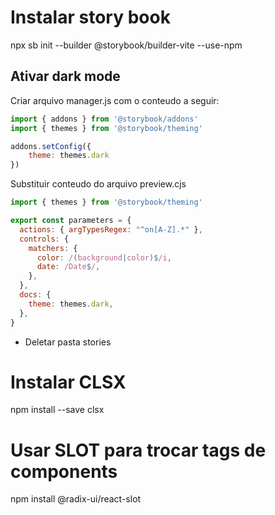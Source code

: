 # Instalar story book

npx sb init --builder @storybook/builder-vite --use-npm


## Ativar dark mode

Criar arquivo manager.js com o conteudo a seguir:
```js
import { addons } from '@storybook/addons'
import { themes } from '@storybook/theming'

addons.setConfig({
    theme: themes.dark
})
```

Substituir conteudo do arquivo preview.cjs

```js
import { themes } from '@storybook/theming'

export const parameters = {
  actions: { argTypesRegex: "^on[A-Z].*" },
  controls: {
    matchers: {
      color: /(background|color)$/i,
      date: /Date$/,
    },
  },
  docs: {
    theme: themes.dark,
  },
}

```

- Deletar pasta stories


# Instalar CLSX

npm install --save clsx

# Usar SLOT para trocar tags de components

npm install @radix-ui/react-slot